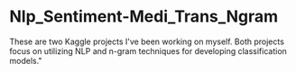 # Nlp_Sentiment-Medi_Trans_Ngram
These are two Kaggle projects I've been working on myself. Both projects focus on utilizing NLP and n-gram techniques for developing classification models."
